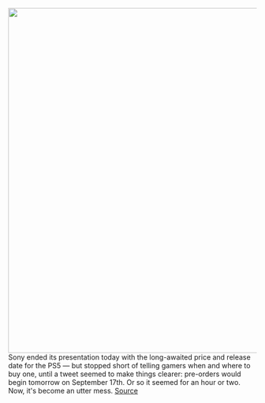 <img src='https://cdn.vox-cdn.com/thumbor/4gt8EZOj3KoFLakYyrUo9CioqOE=/0x0:1600x764/1200x800/filters:focal(672x254:928x510)/cdn.vox-cdn.com/uploads/chorus_image/image/67420192/ps5_group_hardware_image_block_01_en_11jun20__1_.0.jpeg' width='700px' /><br/>
Sony ended its presentation today with the long-awaited price and release date for the PS5 — but stopped short of telling gamers when and where to buy one, until a tweet seemed to make things clearer: pre-orders would begin tomorrow on September 17th. Or so it seemed for an hour or two. Now, it's become an utter mess.
<a href='https://www.theverge.com/2020/9/16/21440721/sony-ps5-pre-orders-day-one-mess'> Source <a/>